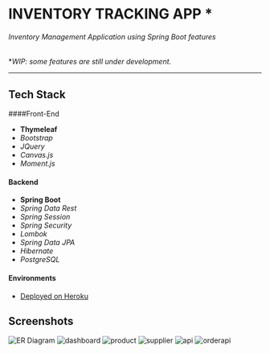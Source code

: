 
# INVENTORY TRACKING APP *
######  Inventory Management Application using Spring Boot features 
**WIP: some features are still under development.*


------------

## Tech Stack

####Front-End
- **Thymeleaf**
- *Bootstrap*
- *JQuery*
- *Canvas.js*
- *Moment.js*

#### Backend
- **Spring Boot**
- *Spring Data Rest*
- *Spring Session*
- *Spring Security*
- *Lombok*
-  *Spring Data JPA*
- *Hibernate*
- *PostgreSQL*

#### Environments
- [Deployed on Heroku](https://inventory-tracking-system.herokuapp.com/ "Deployed on Heroku")


## Screenshots

![ER Diagram](https://user-images.githubusercontent.com/71738080/147890903-0ae0c40e-9a4a-4e89-93e5-47dbf768ff63.png)
![dashboard](https://user-images.githubusercontent.com/71738080/147890914-44b7c784-1a6e-436f-8617-17fce46fd958.png)
![product](https://user-images.githubusercontent.com/71738080/147890918-5441078c-d5c4-4183-b57e-3ebf49aaaaf6.png)
![supplier](https://user-images.githubusercontent.com/71738080/147890919-26b48a26-df1d-4289-9c0b-a8b29f0ac599.png)
![api](https://user-images.githubusercontent.com/71738080/147890922-c0d5ed1e-0fc2-4147-9037-f74b240a3fbf.png)
![orderapi](https://user-images.githubusercontent.com/71738080/147890924-2dd76107-fbef-4bda-ba29-15f520acd0f6.png)
